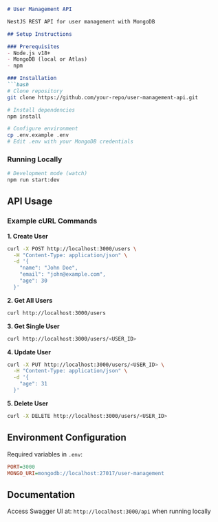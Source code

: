 ```markdown
# User Management API

NestJS REST API for user management with MongoDB

## Setup Instructions

### Prerequisites
- Node.js v18+
- MongoDB (local or Atlas)
- npm

### Installation
```bash
# Clone repository
git clone https://github.com/your-repo/user-management-api.git

# Install dependencies
npm install

# Configure environment
cp .env.example .env
# Edit .env with your MongoDB credentials
```

### Running Locally
```bash
# Development mode (watch)
npm run start:dev

```

## API Usage

### Example cURL Commands

**1. Create User**
```bash
curl -X POST http://localhost:3000/users \
  -H "Content-Type: application/json" \
  -d '{
    "name": "John Doe",
    "email": "john@example.com",
    "age": 30
  }'
```

**2. Get All Users**
```bash
curl http://localhost:3000/users
```

**3. Get Single User**
```bash
curl http://localhost:3000/users/<USER_ID>
```

**4. Update User**
```bash
curl -X PUT http://localhost:3000/users/<USER_ID> \
  -H "Content-Type: application/json" \
  -d '{
    "age": 31
  }'
```

**5. Delete User**
```bash
curl -X DELETE http://localhost:3000/users/<USER_ID>
```

## Environment Configuration
Required variables in `.env`:
```ini
PORT=3000
MONGO_URI=mongodb://localhost:27017/user-management
```

## Documentation
Access Swagger UI at: `http://localhost:3000/api` when running locally

```
